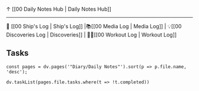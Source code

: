 ↑ [[00 Daily Notes Hub | Daily Notes Hub]] 

---

🚢 [[00 Ship's Log | Ship's Log]] |📚[[00 Media Log | Media Log]] |  💡[[00 Discoveries Log | Discoveries]] | 🏋️‍♂️[[00 Workout Log | Workout Log]]

## Tasks

```dataviewjs
const pages = dv.pages('"Diary/Daily Notes"').sort(p => p.file.name, 'desc');

dv.taskList(pages.file.tasks.where(t => !t.completed))
```
